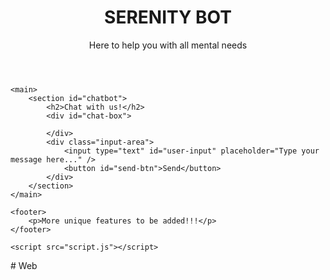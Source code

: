 <!DOCTYPE html>
<html lang="en">
<head>
    <meta charset="UTF-8">
    <meta name="viewport" content="width=device-width, initial-scale=1.0">
    <title>Mental Health Chatbot</title>
    <link rel="stylesheet" href="styles.css">
</head>

<body>
    <header>
        <h1>SERENITY BOT</h1>
        <p>Here to help you with all mental needs</p>
    </header>

    <main>
        <section id="chatbot">
            <h2>Chat with us!</h2>
            <div id="chat-box">
                
            </div>
            <div class="input-area">
                <input type="text" id="user-input" placeholder="Type your message here..." />
                <button id="send-btn">Send</button>
            </div>
        </section>
    </main>

    <footer>
        <p>More unique features to be added!!!</p>
    </footer>

    <script src="script.js"></script>
</body>
</html>
# Web
